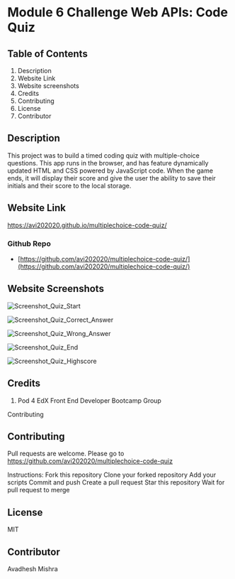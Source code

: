 # Module 6 Challenge Web APIs: Code Quiz

## Table of Contents

1. Description
2. Website Link
3. Website screenshots
4. Credits
5. Contributing
6. License
7. Contributor

## Description

This project was to build a timed coding quiz with multiple-choice questions. This app runs in the browser, and has feature dynamically updated HTML and CSS powered by JavaScript code. When the game ends, it will display their score and give the user the ability to save their initials and their score to the local storage.

## Website Link

https://avi202020.github.io/multiplechoice-code-quiz/

### Github Repo

- [https://github.com/avi202020/multiplechoice-code-quiz/](https://github.com/avi202020/multiplechoice-code-quiz/)


## Website Screenshots

![Screenshot_Quiz_Start](https://github.com/avi202020/multiplechoice-code-quiz/blob/main/images/quiz_start.png/)

![Screenshot_Quiz_Correct_Answer](https://github.com/avi202020/multiplechoice-code-quiz/blob/main/images/quiz_correct_answer.png/)

![Screenshot_Quiz_Wrong_Answer](https://github.com/avi202020/multiplechoice-code-quiz/blob/main/images/quiz_wrong_answer.png/)

![Screenshot_Quiz_End](https://github.com/avi202020/multiplechoice-code-quiz/blob/main/images/quiz_end.png/)

![Screenshot_Quiz_Highscore](https://github.com/avi202020/multiplechoice-code-quiz/blob/main/images/Highscore.png/)

## Credits

1. Pod 4 EdX Front End Developer Bootcamp Group

Contributing

## Contributing

Pull requests are welcome. Please go to https://github.com/avi202020/multiplechoice-code-quiz

Instructions: Fork this repository Clone your forked repository Add your scripts Commit and push Create a pull request Star this repository Wait for pull request to merge

## License

MIT

## Contributor

Avadhesh Mishra